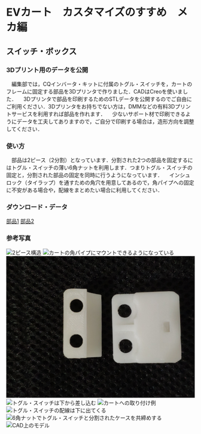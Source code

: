 # EVカート　カスタマイズのすすめ　メカ編
## スイッチ・ボックス
### 3Dプリント用のデータを公開
　編集部では，CQインバータ・キットに付属のトグル・スイッチを，カートのフレームに固定する部品を3Dプリンタで作りました．CADはCreoを使いました．
　3Dプリンタで部品を印刷するためのSTLデータを公開するのでご自由にご利用ください．3Dプリンタをお持ちでない方は，DMMなどの有料3Dプリントサービスを利用すれば部品を作れます．
　少ないサポート材で印刷できるようにデータを工夫してありますので，ご自分で印刷する場合は，造形方向を調整してください．

### 使い方
　部品は2ピース（2分割）となっています．分割された2つの部品を固定するにはトグル・スイッチの薄い6角ナットを利用します．つまりトグル・スイッチの固定と，分割された部品の固定を同時に行うようになっています．
　インシュロック（タイラップ）を通すための角穴を用意してあるので，角パイプへの固定に不安がある場合や，配線をまとめたい場合に利用してください．

### ダウンロード・データ
[部品1](swb_p1.stl)
[部品2](swb_p2.stl)

### 参考写真

![2ピース構造](1.jpg)
![カートの角パイプにマウントできるようになっている](2.jpg)
![2つのトグル・スイッチを取り付けできる](3.jpg)
![トグル・スイッチは下から差し込む](4.jpg)
![カートへの取り付け例](5.jpg)
![トグル・スイッチの配線は下に出てくる](6.jpg)
![6角ナットでトグル・スイッチと分割されたケースを共締めする](7.jpg)
![CAD上のモデル](fig1.jpg)

